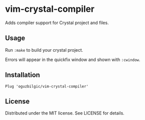 # vim-crystal-compiler

Adds compiler support for Crystal project and files.

## Usage

Run `:make` to build your crystal project.

Errors will appear in the quickfix window and shown with `:cwindow`.

## Installation

```vim
Plug 'oguzbilgic/vim-crystal-compiler'
```

## License

Distributed under the MIT license. See LICENSE for details.
